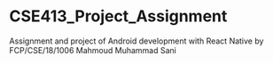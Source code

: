 # CSE413_Project_Assignment
Assignment and project of Android development with React Native by FCP/CSE/18/1006 Mahmoud Muhammad Sani
